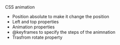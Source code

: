 CSS animation
- Position absolute to make it change the position
- Left and top properties 
- Animation properties
- @keyframes to specify the steps of the animnation
- Trasfrom rotate property